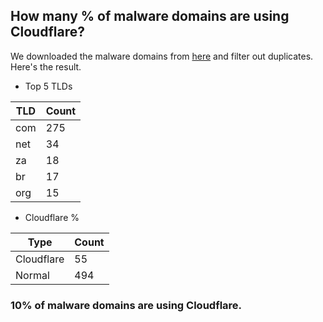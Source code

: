 ## How many % of malware domains are using Cloudflare?


We downloaded the malware domains from [here](https://urlhaus.abuse.ch) and filter out duplicates.
Here's the result.


[//]: # (start replacement)


- Top 5 TLDs

| TLD | Count |
| --- | --- |
| com | 275 |
| net | 34 |
| za | 18 |
| br | 17 |
| org | 15 |


- Cloudflare %

| Type | Count |
| --- | --- |
| Cloudflare | 55 |
| Normal | 494 |


### 10% of malware domains are using Cloudflare.